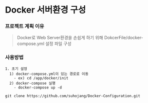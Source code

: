 # Docker 서버환경 구성

### 프로젝트 계획 이유
> Docker로 Web Server환경을 손쉽게 하기 위해 DokcerFile/docker-compose.yml 설정 파일 구성

### 사용방법
```
1. 초기 설정
  1) docker-compose.yml이 있는 경로로 이동
    - ex) cd /app/docker/init
  2) docker-compose 실행
    - docker-compose up -d
```
```
git clone https://github.com/suhojang/Docker-Configuration.git
```
